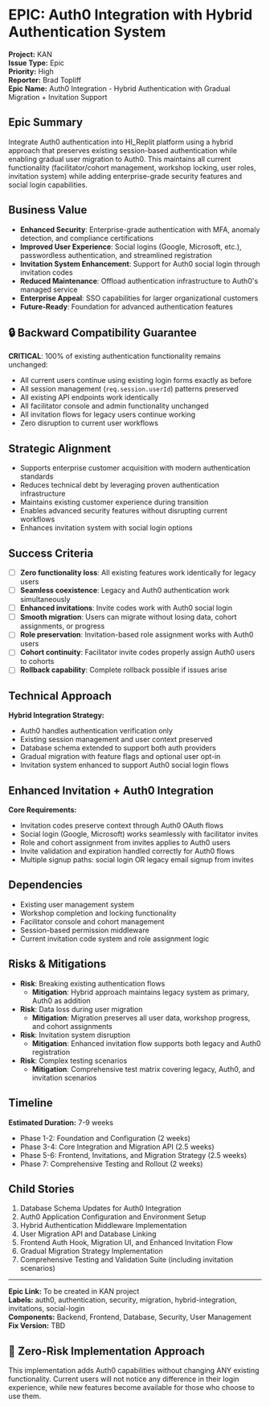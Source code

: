 # EPIC: Auth0 Integration with Hybrid Authentication System

**Project:** KAN  
**Issue Type:** Epic  
**Priority:** High  
**Reporter:** Brad Topliff  
**Epic Name:** Auth0 Integration - Hybrid Authentication with Gradual Migration + Invitation Support  

## Epic Summary
Integrate Auth0 authentication into HI_Replit platform using a hybrid approach that preserves existing session-based authentication while enabling gradual user migration to Auth0. This maintains all current functionality (facilitator/cohort management, workshop locking, user roles, invitation system) while adding enterprise-grade security features and social login capabilities.

## Business Value
- **Enhanced Security**: Enterprise-grade authentication with MFA, anomaly detection, and compliance certifications
- **Improved User Experience**: Social logins (Google, Microsoft, etc.), passwordless authentication, and streamlined registration
- **Invitation System Enhancement**: Support for Auth0 social login through invitation codes
- **Reduced Maintenance**: Offload authentication infrastructure to Auth0's managed service
- **Enterprise Appeal**: SSO capabilities for larger organizational customers
- **Future-Ready**: Foundation for advanced authentication features

## 🔒 **Backward Compatibility Guarantee**
**CRITICAL**: 100% of existing authentication functionality remains unchanged:
- All current users continue using existing login forms exactly as before
- All session management (`req.session.userId`) patterns preserved
- All existing API endpoints work identically
- All facilitator console and admin functionality unchanged
- All invitation flows for legacy users continue working
- Zero disruption to current user workflows

## Strategic Alignment
- Supports enterprise customer acquisition with modern authentication standards
- Reduces technical debt by leveraging proven authentication infrastructure
- Maintains existing customer experience during transition
- Enables advanced security features without disrupting current workflows
- Enhances invitation system with social login options

## Success Criteria
- [ ] **Zero functionality loss**: All existing features work identically for legacy users
- [ ] **Seamless coexistence**: Legacy and Auth0 authentication work simultaneously
- [ ] **Enhanced invitations**: Invite codes work with Auth0 social login
- [ ] **Smooth migration**: Users can migrate without losing data, cohort assignments, or progress
- [ ] **Role preservation**: Invitation-based role assignment works with Auth0 users
- [ ] **Cohort continuity**: Facilitator invite codes properly assign Auth0 users to cohorts
- [ ] **Rollback capability**: Complete rollback possible if issues arise

## Technical Approach
**Hybrid Integration Strategy:**
- Auth0 handles authentication verification only
- Existing session management and user context preserved
- Database schema extended to support both auth providers
- Gradual migration with feature flags and optional user opt-in
- Invitation system enhanced to support Auth0 social login flows

## Enhanced Invitation + Auth0 Integration
**Core Requirements:**
- Invitation codes preserve context through Auth0 OAuth flows
- Social login (Google, Microsoft) works seamlessly with facilitator invites
- Role and cohort assignment from invites applies to Auth0 users
- Invite validation and expiration handled correctly for Auth0 flows
- Multiple signup paths: social login OR legacy email signup from invites

## Dependencies
- Existing user management system
- Workshop completion and locking functionality
- Facilitator console and cohort management
- Session-based permission middleware
- Current invitation code system and role assignment logic

## Risks & Mitigations
- **Risk**: Breaking existing authentication flows
  - **Mitigation**: Hybrid approach maintains legacy system as primary, Auth0 as addition
- **Risk**: Data loss during user migration
  - **Mitigation**: Migration preserves all user data, workshop progress, and cohort assignments
- **Risk**: Invitation system disruption
  - **Mitigation**: Enhanced invitation flow supports both legacy and Auth0 registration
- **Risk**: Complex testing scenarios
  - **Mitigation**: Comprehensive test matrix covering legacy, Auth0, and invitation scenarios

## Timeline
**Estimated Duration:** 7-9 weeks
- Phase 1-2: Foundation and Configuration (2 weeks)
- Phase 3-4: Core Integration and Migration API (2.5 weeks)
- Phase 5-6: Frontend, Invitations, and Migration Strategy (2.5 weeks)
- Phase 7: Comprehensive Testing and Rollout (2 weeks)

## Child Stories
1. Database Schema Updates for Auth0 Integration
2. Auth0 Application Configuration and Environment Setup
3. Hybrid Authentication Middleware Implementation
4. User Migration API and Database Linking
5. Frontend Auth Hook, Migration UI, and Enhanced Invitation Flow
6. Gradual Migration Strategy Implementation
7. Comprehensive Testing and Validation Suite (including invitation scenarios)

---
**Epic Link:** To be created in KAN project  
**Labels:** auth0, authentication, security, migration, hybrid-integration, invitations, social-login  
**Components:** Backend, Frontend, Database, Security, User Management  
**Fix Version:** TBD

## 🎯 **Zero-Risk Implementation Approach**
This implementation adds Auth0 capabilities without changing ANY existing functionality. Current users will not notice any difference in their login experience, while new features become available for those who choose to use them.